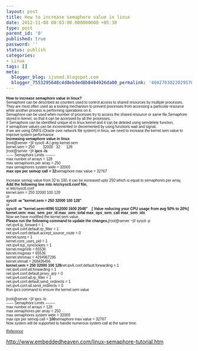 ```yaml
---
layout: post
title: How to increase semaphore value in linux
date: 2012-11-08 08:03:00.000000000 +05:30
type: post
parent_id: '0'
published: true
password: ''
status: publish
categories:
- Linux
tags: []
meta:
  blogger_blog: ijuned.blogspot.com
  blogger_7553295648c4d8ebded8b8484926da00_permalink: '404270302202957037'
---
```

<div dir="ltr" style="text-align:left;"><span style="font-family:tahoma, arial, helvetica, sans-serif;font-size:x-small;"><strong>How to increase semaphore value in linux?</strong></span><br /><span style="font-family:tahoma, arial, helvetica, sans-serif;font-size:x-small;">Semaphore can be described as counters used to control access to shared resources by multiple processes, They are most often used as a locking mechanism to prevent processes from accessing a particular resource while another process is performing operations on it.</span><br /><span style="font-family:tahoma, arial, helvetica, sans-serif;font-size:x-small;">Semaphore can be used when number of processes try to access the shared resource or same file,Semaphore stored in kernel, so that it can be accessed by all the processes,</span><br /><span style="font-family:tahoma, arial, helvetica, sans-serif;font-size:x-small;"># Semaphore can be identified unique id in linux kernel and it can be deleted using semdelete function,</span><br /><span style="font-family:tahoma, arial, helvetica, sans-serif;font-size:x-small;"># semaphore values can be incremented or decremented by using functions wait and signal,   </span><br /><span style="font-family:tahoma, arial, helvetica, sans-serif;font-size:x-small;">If we are using ONFS (Oracle over network file system) in linux, we need to increase the kernel.sem value to improve system performance</span><br /><span style="font-family:tahoma, arial, helvetica, sans-serif;font-size:x-small;"><strong>Increasing semaphore value in linux</strong></span><br /><span style="font-family:tahoma, arial, helvetica, sans-serif;font-size:x-small;">[root@server ~]# sysctl -A | grep kernel.sem<br />kernel.sem = 250        32000   32      128</span><br /><span style="font-family:tahoma, arial, helvetica, sans-serif;font-size:x-small;">[root@server ~]# <strong>ipcs -ls</strong></span><br /><span style="font-family:tahoma, arial, helvetica, sans-serif;font-size:x-small;">------ Semaphore Limits --------<br />max number of arrays = 128<br />max semaphores per array = 250<br />max semaphores system wide = 32000<br /><strong>max ops per semop call = 32</strong>semaphore max value = 32767</span></p>
<p><span style="font-family:tahoma, arial, helvetica, sans-serif;font-size:x-small;">Increase semop value from 32 to 100, it can be increased upto 250 which is equal to semaphores per array,</span><br /><span style="font-family:tahoma, arial, helvetica, sans-serif;font-size:x-small;"><strong>Add the following line into /etc/sysctl.conf file,</strong></span><br /><span style="font-family:tahoma, arial, helvetica, sans-serif;font-size:x-small;">vi /etc/sysctl.conf<br />kernel.sem = 250 32000 100 128</span><br /><span style="font-family:tahoma, arial, helvetica, sans-serif;font-size:x-small;">or<br /><strong>sysctl -w "kernel.sem = 250 32000 100 128"</strong></span><br /><span style="font-family:tahoma, arial, helvetica, sans-serif;font-size:x-small;">or </span><br /><strong><span style="font-family:tahoma, arial, helvetica, sans-serif;font-size:x-small;">sysctl -w "kernel.sem=4096 512000 1600 2048"    [ Value reducing your CPU usage from avg 50% to 20%]</span></strong><br /><span style="font-family:tahoma, arial, helvetica, sans-serif;font-size:x-small;"><strong>kernel.sem: max_sem_per_id max_sem_total max_ops_sem_call max_sem_ids</strong></span><br /><span style="font-family:tahoma, arial, helvetica, sans-serif;font-size:x-small;">Now we have modified the kernel.sem value,</span><br /><span style="font-family:tahoma, arial, helvetica, sans-serif;font-size:x-small;"><strong>Please run the following command to update the changes,</strong>[root@server ~]# sysctl -p<br />net.ipv4.ip_forward = 1<br />net.ipv4.conf.default.rp_filter = 1<br />net.ipv4.conf.default.accept_source_route = 0<br />kernel.sysrq = 1<br />kernel.core_uses_pid = 1<br />net.ipv4.tcp_syncookies = 1<br />kernel.msgmnb = 65536<br />kernel.msgmax = 65536<br />kernel.shmmax = 4294967295<br />kernel.shmall = 268435456<br /><strong>kernel.sem = 250 32000 100 128</strong>net.ipv6.conf.default.forwarding = 1<br />net.ipv6.conf.all.forwarding = 1<br />net.ipv4.conf.default.proxy_arp = 0<br />net.ipv4.conf.all.rp_filter = 1<br />net.ipv4.conf.default.send_redirects = 1<br />net.ipv4.conf.all.send_redirects = 0</span><br /><span style="font-family:tahoma, arial, helvetica, sans-serif;font-size:x-small;">Run ipcs command to ensure the kernel.sem value</span></p>
<p><span style="font-family:tahoma, arial, helvetica, sans-serif;font-size:x-small;">[root@server ~]# ipcs -ls</span><br /><span style="font-family:tahoma, arial, helvetica, sans-serif;font-size:x-small;">------ Semaphore Limits --------<br />max number of arrays = 128<br />max semaphores per array = 250<br />max semaphores system wide = 32000<br />max ops per semop call =<strong> 100</strong>semaphore max value = 32767</span><br /><span style="font-family:tahoma, arial, helvetica, sans-serif;font-size:x-small;">Now system will be supported to handle numerous system call at the same time.</span><br /><span style="font-family:tahoma, arial, helvetica, sans-serif;font-size:x-small;"><br /></span><span style="font-family:tahoma, arial, helvetica, sans-serif;font-size:x-small;"><a href="http://kernelmount.com/content/view/81/9/">Reference</a></span></p>
<p><a href="http://www.embeddedheaven.com/linux-semaphore-tutorial.htm">http://www.embeddedheaven.com/linux-semaphore-tutorial.htm</a></div>
